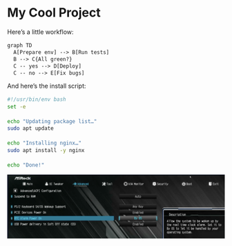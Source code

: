 # My Cool Project

Here’s a little workflow:

```mermaid
graph TD
  A[Prepare env] --> B[Run tests]
  B --> C{All green?}
  C -- yes --> D[Deploy]
  C -- no --> E[Fix bugs]
```

And here’s the install script:

```bash
#!/usr/bin/env bash
set -e

echo "Updating package list…"
sudo apt update

echo "Installing nginx…"
sudo apt install -y nginx

echo "Done!"
```

![Diagram](./images/wake.png)
